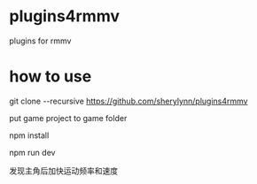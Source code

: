 # plugins4rmmv
plugins for rmmv

# how to use
git clone --recursive https://github.com/sherylynn/plugins4rmmv

put game project to game folder

npm install

npm run dev


发现主角后加快运动频率和速度
